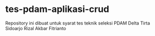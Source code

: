 ﻿# tes-pdam-aplikasi-crud

Repository ini dibuat untuk syarat tes teknik seleksi PDAM Delta Tirta Sidoarjo
Rizal Akbar Fitrianto
